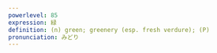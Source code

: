 ```yaml
---
powerlevel: 85
expression: 緑
definition: (n) green; greenery (esp. fresh verdure); (P)
pronunciation: みどり
---
```

